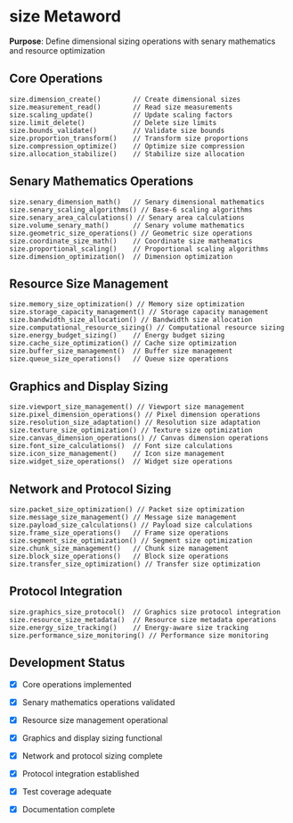 # size Metaword

**Purpose**: Define dimensional sizing operations with senary mathematics and resource optimization

## Core Operations

```hyphos
size.dimension_create()        // Create dimensional sizes
size.measurement_read()        // Read size measurements
size.scaling_update()          // Update scaling factors
size.limit_delete()            // Delete size limits
size.bounds_validate()         // Validate size bounds
size.proportion_transform()    // Transform size proportions
size.compression_optimize()    // Optimize size compression
size.allocation_stabilize()    // Stabilize size allocation
```

## Senary Mathematics Operations

```hyphos
size.senary_dimension_math()   // Senary dimensional mathematics
size.senary_scaling_algorithms() // Base-6 scaling algorithms
size.senary_area_calculations() // Senary area calculations
size.volume_senary_math()      // Senary volume mathematics
size.geometric_size_operations() // Geometric size operations
size.coordinate_size_math()    // Coordinate size mathematics
size.proportional_scaling()    // Proportional scaling algorithms
size.dimension_optimization()  // Dimension optimization
```

## Resource Size Management

```hyphos
size.memory_size_optimization() // Memory size optimization
size.storage_capacity_management() // Storage capacity management
size.bandwidth_size_allocation() // Bandwidth size allocation
size.computational_resource_sizing() // Computational resource sizing
size.energy_budget_sizing()    // Energy budget sizing
size.cache_size_optimization() // Cache size optimization
size.buffer_size_management()  // Buffer size management
size.queue_size_operations()   // Queue size operations
```

## Graphics and Display Sizing

```hyphos
size.viewport_size_management() // Viewport size management
size.pixel_dimension_operations() // Pixel dimension operations
size.resolution_size_adaptation() // Resolution size adaptation
size.texture_size_optimization() // Texture size optimization
size.canvas_dimension_operations() // Canvas dimension operations
size.font_size_calculations()  // Font size calculations
size.icon_size_management()    // Icon size management
size.widget_size_operations()  // Widget size operations
```

## Network and Protocol Sizing

```hyphos
size.packet_size_optimization() // Packet size optimization
size.message_size_management() // Message size management
size.payload_size_calculations() // Payload size calculations
size.frame_size_operations()   // Frame size operations
size.segment_size_optimization() // Segment size optimization
size.chunk_size_management()   // Chunk size management
size.block_size_operations()   // Block size operations
size.transfer_size_optimization() // Transfer size optimization
```

## Protocol Integration

```hyphos
size.graphics_size_protocol()  // Graphics size protocol integration
size.resource_size_metadata()  // Resource size metadata operations
size.energy_size_tracking()    // Energy-aware size tracking
size.performance_size_monitoring() // Performance size monitoring
```

## Development Status

- [x] Core operations implemented
- [x] Senary mathematics operations validated
- [x] Resource size management operational
- [x] Graphics and display sizing functional
- [x] Network and protocol sizing complete
- [x] Protocol integration established
- [x] Test coverage adequate
- [x] Documentation complete

